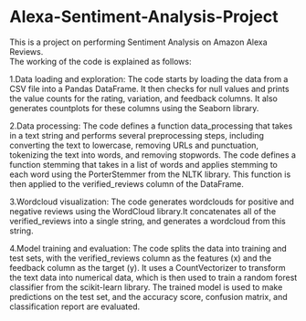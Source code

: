 # Alexa-Sentiment-Analysis-Project
This is a project on performing Sentiment Analysis on Amazon Alexa Reviews.  
The working of the code is explained as follows:  
  
1.Data loading and exploration: The code starts by loading the data from a CSV file into a Pandas DataFrame. It then checks for null values and prints the value counts for the rating, variation, and feedback columns. It also generates countplots for these columns using the Seaborn library.  
  
2.Data processing: The code defines a function data_processing that takes in a text string and performs several preprocessing steps, including converting the text to lowercase, removing URLs and punctuation, tokenizing the text into words, and removing stopwords. The code defines a function stemming that takes in a list of words and applies stemming to each word using the PorterStemmer from the NLTK library. This function is then applied to the verified_reviews column of the DataFrame.
  
3.Wordcloud visualization: The code generates wordclouds for positive and negative reviews using the WordCloud library.It concatenates all of the verified_reviews into a single string, and generates a wordcloud from this string.  
  
4.Model training and evaluation: The code splits the data into training and test sets, with the verified_reviews column as the features (x) and the feedback column as the target (y). It uses a CountVectorizer to transform the text data into numerical data, which is then used to train a random forest classifier from the scikit-learn library. The trained model is used to make predictions on the test set, and the accuracy score, confusion matrix, and classification report are evaluated.  
